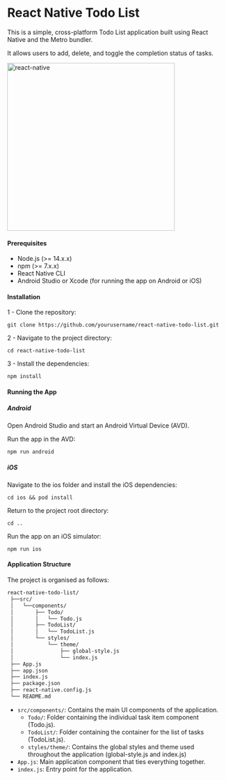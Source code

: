 # React Native Todo List

This is a simple, cross-platform Todo List application built using React Native and the Metro bundler. 

It allows users to add, delete, and toggle the completion status of tasks.

<img width="385" alt="react-native" src="https://user-images.githubusercontent.com/60609268/236027772-f2fe1006-25d6-493d-ba58-af2c9c7c367e.png">

#### Prerequisites
- Node.js (>= 14.x.x)
- npm (>= 7.x.x)
- React Native CLI
- Android Studio or Xcode (for running the app on Android or iOS)

#### Installation

1 - Clone the repository:

`git clone https://github.com/yourusername/react-native-todo-list.git`

2 - Navigate to the project directory:

`cd react-native-todo-list`

3 - Install the dependencies:

`npm install`

#### Running the App

##### Android

Open Android Studio and start an Android Virtual Device (AVD).

Run the app in the AVD:

`npm run android`

##### iOS

Navigate to the ios folder and install the iOS dependencies:

`cd ios && pod install`

Return to the project root directory:

`cd ..`

Run the app on an iOS simulator:

`npm run ios`

#### Application Structure

The project is organised as follows:

```bash
react-native-todo-list/
 ├──src/
 │   └──components/
 │       ├── Todo/
 │       │   └── Todo.js
 │       ├── TodoList/
 │       │   └── TodoList.js
 │       └── styles/
 │           └── theme/
 │               ├── global-style.js
 │               └── index.js
 ├── App.js
 ├── app.json
 ├── index.js
 ├── package.json
 ├── react-native.config.js
 └── README.md
```

- `src/components/`: Contains the main UI components of the application.
  - `Todo/`: Folder containing the individual task item component (Todo.js).
  - `TodoList/`: Folder containing the container for the list of tasks (TodoList.js).
  - `styles/theme/`: Contains the global styles and theme used throughout the application (global-style.js and index.js)
- `App.js`: Main application component that ties everything together.
- `index.js`: Entry point for the application.
